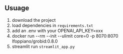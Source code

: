 ## Usuage 

1. download the project
2. load dependencies in `requirements.txt`
3. add an .env with your OPENAI_API_KEY=xxx
4. docker run --rm --init --ulimit core=0 -p 8070:8070 lfoppiano/grobid:0.8.0
5. streamlit run `streamlit_app.py`
